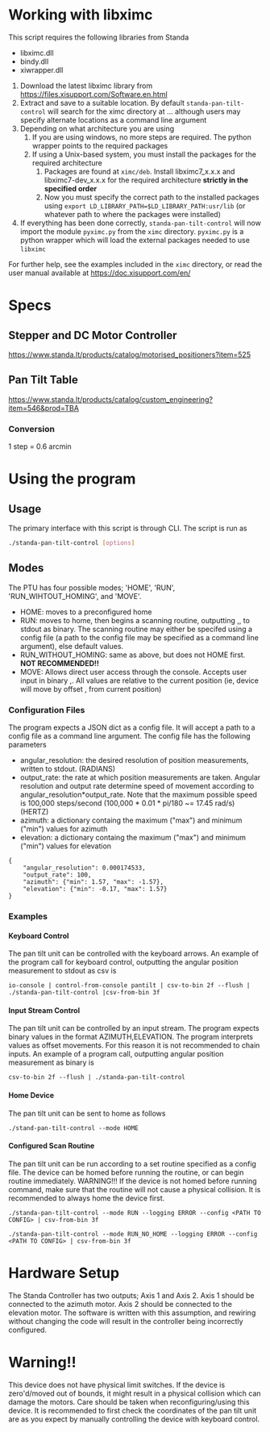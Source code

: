 # Working with libximc

This script requires the following libraries from Standa
- libximc.dll
- bindy.dll
- xiwrapper.dll

1. Download the latest libximc library from https://files.xisupport.com/Software.en.html
2. Extract and save to a suitable location. By default `standa-pan-tilt-control` will search for the ximc directory at … although users may specify alternate locations as a command line argument
3. Depending on what architecture you are using
    1. If you are using windows, no more steps are required. The python wrapper points to the required packages
    2. If using a Unix-based system, you must install the packages for the required architecture
        1. Packages are found at `ximc/deb`. Install libximc7_x.x.x and libximc7-dev_x.x.x for the required architecture **strictly in the specified order**
        2. Now you must specify the correct path to the installed packages using `export LD_LIBRARY_PATH=$LD_LIBRARY_PATH:usr/lib` (or whatever path to where the packages were installed)
5. If everything has been done correctly, `standa-pan-tilt-control` will now import the module `pyximc.py` from the `ximc` directory. `pyximc.py` is a python wrapper which will load the external packages needed to use `libximc`

For further help, see the examples included in the `ximc` directory, or read the user manual available at https://doc.xisupport.com/en/ 

# Specs
## Stepper and DC Motor Controller
https://www.standa.lt/products/catalog/motorised_positioners?item=525

## Pan Tilt Table
https://www.standa.lt/products/catalog/custom_engineering?item=546&prod=TBA

### Conversion
1 step = 0.6 arcmin

# Using the program

## Usage
The primary interface with this script is through CLI. The script is run as
```bash
./standa-pan-tilt-control [options]
```
## Modes
The PTU has four possible modes; 'HOME', 'RUN', 'RUN_WIHTOUT_HOMING', and 'MOVE'.
 * HOME: moves to a preconfigured home
 * RUN: moves to home, then begins a scanning routine, outputting <timestamp>,<azimuth>,<elevation> to stdout as binary. The scanning routine may either be specifed using a config file (a path to the config file may be specified as a command line argument), else default values.
 * RUN_WITHOUT_HOMING: same as above, but does not HOME first. **NOT RECOMMENDED!!**
 * MOVE: Allows direct user access through the console. Accepts user input in binary <azimuth>,<elevation>. All values are relative to the current position (ie, device will move by offset <azimuth>,<elevation> from current position)

### Configuration Files

The program expects a JSON dict as a config file. It will accept a path to a config file as a command line argument. The config file has the following parameters
* angular_resolution: the desired resolution of position measurements, written to stdout. (RADIANS)
* output_rate: the rate at which position measurements are taken. Angular resolution and output rate determine speed of movement according to angular_resolution*output_rate. Note that the maximum possible speed is 100,000 steps/second (100,000 * 0.01 * pi/180 ~= 17.45 rad/s) (HERTZ)
* azimuth: a dictionary containg the maximum ("max") and minimum ("min") values for azimuth
* elevation: a dictionary containg the maximum ("max") and minimum ("min") values for elevation

```
{
    "angular_resolution": 0.000174533,
    "output_rate": 100,
    "azimuth": {"min": 1.57, "max": -1.57},
    "elevation": {"min": -0.17, "max": 1.57}
}
```
### Examples 
#### Keyboard Control
The pan tilt unit can be controlled with the keyboard arrows. An example of the program call for keyboard control, outputting the angular position measurement to stdout as csv is

```
io-console | control-from-console pantilt | csv-to-bin 2f --flush | ./standa-pan-tilt-control |csv-from-bin 3f
```

#### Input Stream Control
The pan tilt unit can be controlled by an input stream. The program expects binary values in the format AZIMUTH,ELEVATION. The program interprets values as offset movements. For this reason it is not recommended to chain inputs. An example of a program call, outputting angular position measurement as binary is 
```
csv-to-bin 2f --flush | ./standa-pan-tilt-control
```

#### Home Device
The pan tilt unit can be sent to home as follows
```
./stand-pan-tilt-control --mode HOME
```

#### Configured Scan Routine
The pan tilt unit can be run according to a set routine specified as a config file. The device can be homed before running the routine, or can begin routine immediately. WARNING!!! If the device is not homed before running command, make sure that the routine will not cause a physical collision. It is recommended to always home the device first.

```
./standa-pan-tilt-control --mode RUN --logging ERROR --config <PATH TO CONFIG> | csv-from-bin 3f
```

```
./standa-pan-tilt-control --mode RUN_NO_HOME --logging ERROR --config <PATH TO CONFIG> | csv-from-bin 3f
```
# Hardware Setup
The Standa Controller has two outputs; Axis 1 and Axis 2. Axis 1 should be connected to the azimuth motor. Axis 2 should be connected to the elevation motor. The software is written with this assumption, and rewiring without changing the code will result in the controller being incorrectly configured.

# Warning!!
This device does not have physical limit switches. If the device is zero'd/moved out of bounds, it might result in a physical collision which can damage the motors. Care should be taken when reconfiguring/using this device. It is recommended to first check the coordinates of the pan tilt unit are as you expect by manually controlling the device with keyboard control.